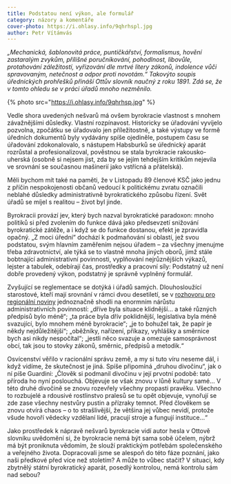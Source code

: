```yaml
---
title: Podstatou není výkon, ale formulář
category: názory a komentáře
cover-photo: https://i.ohlasy.info/9qhrhspl.jpg
author: Petr Vítámvás
---
```


*„Mechanická, šablonovitá práce, puntičkářství, formalismus, hovění zastaralým zvykům, přílišné poručníkování, pohodlnost, libovůle, protahování záležitostí, vyřizování dle mrtvé litery zákonů, indolence vůči spravovaným, netečnost a odpor proti novotám.“ Takovýto soupis úřednických prohřešků přináší Ottův slovník naučný z roku 1891. Zdá se, že v tomto ohledu se v práci úřadů mnoho nezměnilo.*

{% photo src="https://i.ohlasy.info/9qhrhsp.jpg" %}

Vedle shora uvedených nešvarů má ovšem byrokracie vlastnost s mnohem závažnějšími důsledky. Vlastní rozpínavost. Historicky se úřadování vyvíjelo pozvolna, zpočátku se úřadovalo jen příležitostně, a také výstupy ve formě úředních dokumentů byly vydávány spíše ojediněle, postupem času se úřadování zdokonalovalo, s nástupem Habsburků se úřednický aparát rozrůstal a profesionalizoval, pověstnou se stala byrokracie rakousko-uherská (osobně si nejsem jist, zda by se jejím tehdejším kritikům nejevila ve srovnání se současnou mašinerií jako vstřícná a přátelská).

Měli bychom mít také na paměti, že v Listopadu 89 členové KSČ jako jednu z příčin nespokojenosti občanů vedoucí k politickému zvratu označili neblahé důsledky administrativně byrokratického způsobu řízení. Svět úřadů se míjel s realitou – život byl jinde.

Byrokracii provází jev, který bych nazval byrokratické paradoxon: mnoho politiků si před zvolením do funkce dává jako předsevzetí snižování byrokratické zátěže, a i když se do funkce dostanou, efekt je zpravidla opačný. „Z moci úřední“ dochází k podmaňování si oblastí, jež svou podstatou, svým hlavním zaměřením nejsou úřadem – za všechny jmenujme třeba zdravotnictví, ale týká se to vlastně mnoha jiných oborů, jimž stále bobtnající administrativní povinnosti, vyplňování nejrůznějších výkazů, lejster a tabulek, odebírají čas, prostředky a pracovní síly: Podstatný už není dobře provedený výkon, podstatný je správně vyplněný formulář. 

Zvyšující se reglementace se dotýká i úřadů samých. Dlouhosloužící starostové, kteří mají srovnání v rámci dvou desetiletí, se v [rozhovoru pro regionální noviny](http://www.boskovicko.cz/clanky/2014/11/10/nekteri-starostove-slouzi-uz-dvacet-let.html) jednoznačně shodli na enormním nárůstu administrativních povinností: „dříve byla situace klidnější… a také různých předpisů bylo méně“; „ta práce byla dřív poklidnější, legislativa byla méně svazující, bylo mnohem méně byrokracie“; „je to bohužel tak, že papír je někdy nejdůležitější“; „oběžníky, nařízení, příkazy, vyhlášky a směrnice bych asi nikdy nespočítal“; „jestli něco svazuje a omezuje samosprávnost obcí, tak jsou to stovky zákonů, směrnic, předpisů a metodik.“

Osvícenství věřilo v racionální správu země, a my si tuto víru neseme dál, i když vidíme, že skutečnost je jiná. Spíše připomíná „druhou divočinu“, jak o ní píše Guardini: „Člověk si podmanil divočinu v její prvotní podobě: tato příroda ho nyní poslouchá. Objevuje se však znovu v lůně kultury samé…  V této druhé divočině se znovu rozevřely všechny propasti pravěku. Všechno to rozbujelé a rdousivé rostlinstvo pralesů se tu opět objevuje, vynořují se zde zase všechny nestvůry pustin a přízraky temnot. Před člověkem se znovu otvírá chaos – o to strašlivější, že většina jej vůbec nevidí, protože všude hovoří vědecky vzdělaní lidé, pracují stroje a fungují instituce…“

Jako prostředek k nápravě nešvarů byrokracie vidí autor hesla v Ottově slovníku uvědomění si, že byrokracie nemá být sama sobě účelem, nýbrž má být proniknuta vědomím, že slouží praktickým potřebám společenského a veřejného života. Dopracovali jsme se alespoň do této fáze poznání, jako naši předkové před více než stoletím? A může to vůbec stačit? V situaci, kdy zbytnělý státní byrokratický aparát, posedlý kontrolou, nemá kontrolu sám nad sebou?

